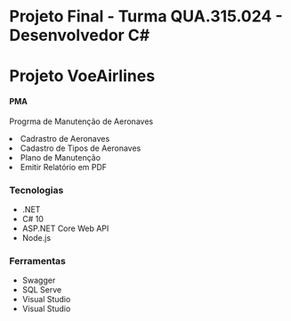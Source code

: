 # Projeto Final - Turma QUA.315.024 - Desenvolvedor C#
<h1 aling="center">Projeto VoeAirlines</h1>

<h4>PMA</h4>
<p> Progrma de Manutenção de Aeronaves</p

<ul>

<li> Cadrastro de Aeronaves</li>
<li> Cadastro de Tipos de Aeronaves</li>
<li> Plano de Manutenção</li>
<li> Emitir Relatório em PDF</li>

</ul>

<h3> Tecnologias </h3>

<ul>
<li>.NET</li>
<li>C# 10</li>
<li> ASP.NET Core Web API</li>
<li> Node.js </li>

</ul>

<h3> Ferramentas</h3>

<ul>
<li> Swagger</li>
<li> SQL Serve</li>
<li> Visual Studio</li>
<li> Visual Studio</li>

</ul>